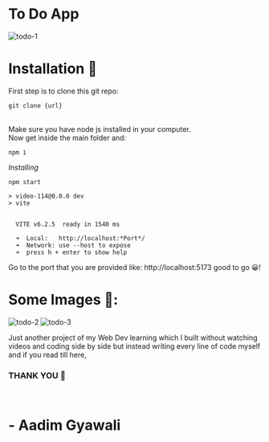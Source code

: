<h1>To Do App</h1>


![todo-1](https://github.com/user-attachments/assets/a1b2c411-3f34-42cf-b9a5-09887f29097d)

# Installation 🚀

First step is to clone this git repo:<br>

```
git clone {url}
```

<br>
Make sure you have node js installed in your computer. <br>
Now get inside the main folder and:<br>

```
npm i
```
*Installing*
```
npm start

> video-114@0.0.0 dev
> vite


  VITE v6.2.5  ready in 1540 ms

  ➜  Local:   http://localhost:*Port*/
  ➜  Network: use --host to expose
  ➜  press h + enter to show help
```


Go to the port that you are provided like: http://localhost:5173 good to go 😀!
<br>


# Some Images 🚀:
![todo-2](https://github.com/user-attachments/assets/0b82dce7-2c7e-4682-b802-201ff1dc1b50)
![todo-3](https://github.com/user-attachments/assets/f6dd5334-4bcf-4a89-ba86-5b0e243f2ea4)

Just another project of my Web Dev learning which I built without watching videos and coding side by side but instead writing every line of code myself and if you read till here, <h3>THANK YOU 🥰</h3><br>
<h1>- Aadim Gyawali</h1>
